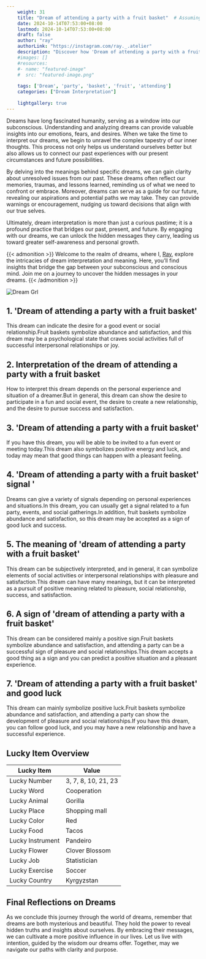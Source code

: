 ```yaml
---
    weight: 31
    title: "Dream of attending a party with a fruit basket"  # Assuming 'title' column exists
    date: 2024-10-14T07:53:00+08:00
    lastmod: 2024-10-14T07:53:00+08:00
    draft: false
    author: "ray"
    authorLink: "https://instagram.com/ray._.atelier"
    description: "Discover how 'Dream of attending a party with a fruit basket' can interpret your future and uncover its significant meanings in your life."
    #images: []
    #resources:
    #- name: "featured-image"
    #  src: "featured-image.png"
    
    tags: ['Dream', 'party', 'basket', 'fruit', 'attending']
    categories: ["Dream Interpretation"]
    
    lightgallery: true
---
```

    
Dreams have long fascinated humanity, serving as a window into our subconscious. Understanding and analyzing dreams can provide valuable insights into our emotions, fears, and desires. When we take the time to interpret our dreams, we begin to unravel the complex tapestry of our inner thoughts. This process not only helps us understand ourselves better but also allows us to connect our past experiences with our present circumstances and future possibilities.

By delving into the meanings behind specific dreams, we can gain clarity about unresolved issues from our past. These dreams often reflect our memories, traumas, and lessons learned, reminding us of what we need to confront or embrace. Moreover, dreams can serve as a guide for our future, revealing our aspirations and potential paths we may take. They can provide warnings or encouragement, nudging us toward decisions that align with our true selves.

Ultimately, dream interpretation is more than just a curious pastime; it is a profound practice that bridges our past, present, and future. By engaging with our dreams, we can unlock the hidden messages they carry, leading us toward greater self-awareness and personal growth.

{{< admonition >}}
Welcome to the realm of dreams, where I, [Ray](https://instagram.com/ray._.atelier), explore the intricacies of dream interpretation and meaning. Here, you’ll find insights that bridge the gap between your subconscious and conscious mind. Join me on a journey to uncover the hidden messages in your dreams.
{{< /admonition >}}

![Dream Grl](https://cdn.pixabay.com/photo/2017/11/02/03/35/gothic-2910057_1280.jpg "Dream Grl")

## 1. 'Dream of attending a party with a fruit basket'
This dream can indicate the desire for a good event or social relationship.Fruit baskets symbolize abundance and satisfaction, and this dream may be a psychological state that craves social activities full of successful interpersonal relationships or joy.

## 2. Interpretation of the dream of attending a party with a fruit basket
How to interpret this dream depends on the personal experience and situation of a dreamer.But in general, this dream can show the desire to participate in a fun and social event, the desire to create a new relationship, and the desire to pursue success and satisfaction.

## 3. 'Dream of attending a party with a fruit basket'
If you have this dream, you will be able to be invited to a fun event or meeting today.This dream also symbolizes positive energy and luck, and today may mean that good things can happen with a pleasant feeling.

## 4. 'Dream of attending a party with a fruit basket' signal '
Dreams can give a variety of signals depending on personal experiences and situations.In this dream, you can usually get a signal related to a fun party, events, and social gatherings.In addition, fruit baskets symbolize abundance and satisfaction, so this dream may be accepted as a sign of good luck and success.

## 5. The meaning of 'dream of attending a party with a fruit basket'
This dream can be subjectively interpreted, and in general, it can symbolize elements of social activities or interpersonal relationships with pleasure and satisfaction.This dream can have many meanings, but it can be interpreted as a pursuit of positive meaning related to pleasure, social relationship, success, and satisfaction.

## 6. A sign of 'dream of attending a party with a fruit basket'
This dream can be considered mainly a positive sign.Fruit baskets symbolize abundance and satisfaction, and attending a party can be a successful sign of pleasure and social relationships.This dream accepts a good thing as a sign and you can predict a positive situation and a pleasant experience.

## 7. 'Dream of attending a party with a fruit basket' and good luck
This dream can mainly symbolize positive luck.Fruit baskets symbolize abundance and satisfaction, and attending a party can show the development of pleasure and social relationships.If you have this dream, you can follow good luck, and you may have a new relationship and have a successful experience.

## Lucky Item Overview
| Lucky Item          | Value              |
|---------------|--------------------|
| Lucky Number        | 3, 7, 8, 10, 21, 23  |
| Lucky Word          | Cooperation |
| Lucky Animal        | Gorilla |
| Lucky Place         | Shopping mall     |
| Lucky Color         | Red     |
| Lucky Food          | Tacos      |
| Lucky Instrument    | Pandeiro |
| Lucky Flower        | Clover Blossom    |
| Lucky Job           | Statistician       |
| Lucky Exercise      | Soccer  |
| Lucky Country       | Kyrgyzstan    |


##  Final Reflections on Dreams

As we conclude this journey through the world of dreams, remember that dreams are both mysterious and beautiful. They hold the power to reveal hidden truths and insights about ourselves. By embracing their messages, we can cultivate a more positive influence in our lives. Let us live with intention, guided by the wisdom our dreams offer. Together, may we navigate our paths with clarity and purpose.
